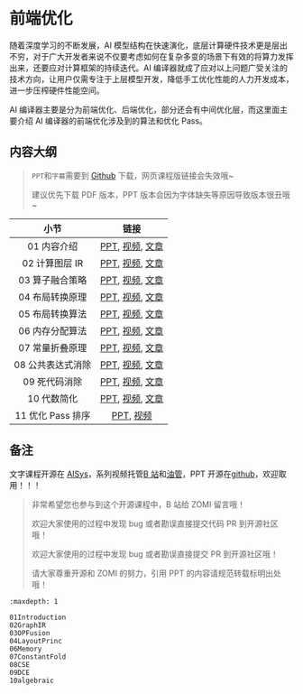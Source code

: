 <!--Copyright © ZOMI 适用于[License](https://github.com/chenzomi12/AISystem)版权许可-->

# 前端优化

随着深度学习的不断发展，AI 模型结构在快速演化，底层计算硬件技术更是层出不穷，对于广大开发者来说不仅要考虑如何在复杂多变的场景下有效的将算力发挥出来，还要应对计算框架的持续迭代。AI 编译器就成了应对以上问题广受关注的技术方向，让用户仅需专注于上层模型开发，降低手工优化性能的人力开发成本，进一步压榨硬件性能空间。

AI 编译器主要是分为前端优化、后端优化，部分还会有中间优化层，而这里面主要介绍 AI 编译器的前端优化涉及到的算法和优化 Pass。

## 内容大纲

> `PPT`和`字幕`需要到 [Github](https://github.com/chenzomi12/AISystem) 下载，网页课程版链接会失效哦~
>
> 建议优先下载 PDF 版本，PPT 版本会因为字体缺失等原因导致版本很丑哦~

| 小节 | 链接|
|:--:|:--:|
| 01 内容介绍| [PPT](./01Introduction.pdf), [视频](https://www.bilibili.com/video/BV1ne411w7n2/), [文章](./01Introduction.md) |
| 02 计算图层 IR| [PPT](./02GraphIR.pdf), [视频](https://www.bilibili.com/video/BV1kV4y1w72W/), [文章](./02GraphIR.md)  |
| 03 算子融合策略| [PPT](./03OPFusion.pdf), [视频](https://www.bilibili.com/video/BV1P24y1D7RV/), [文章](./03OPFusion.md)  |
| 04 布局转换原理 | [PPT](./04LayoutPrinc.pdf), [视频](https://www.bilibili.com/video/BV1xK411z7Uw/), [文章](./04LayoutPrinc.md) |
| 05 布局转换算法 | [PPT](./05LayoutAlgo.pdf), [视频](https://www.bilibili.com/video/BV1gd4y1Y7dc/), [文章](./05LayoutAlgo.md)  |
| 06 内存分配算法| [PPT](./06Memory.pdf), [视频](https://www.bilibili.com/video/BV1nM411879s/), [文章](./06Memory.md)  |
| 07 常量折叠原理| [PPT](./07ConstantFold.pdf), [视频](https://www.bilibili.com/video/BV1P8411W7dY/), [文章](./07ConstantFold.md)  |
| 08 公共表达式消除 | [PPT](./08CSE.pdf), [视频](https://www.bilibili.com/video/BV1rv4y1Q7tp/), [文章](./08CSE.md)  |
| 09 死代码消除 | [PPT](./09DCE.pdf), [视频](https://www.bilibili.com/video/BV1hD4y1h7nh/), [文章](./09DCE.md)  |
| 10 代数简化| [PPT](./10Algebraic.pdf), [视频](https://www.bilibili.com/video/BV1g24y1Q7qC/), [文章](./10Algebraic.md)  |
| 11 优化 Pass 排序| [PPT](./11Summary.pdf), [视频](https://www.bilibili.com/video/BV1L14y1P7ku/)  |

## 备注

文字课程开源在 [AISys](https://chenzomi12.github.io/)，系列视频托管[B 站](https://space.bilibili.com/517221395)和[油管](https://www.youtube.com/@ZOMI666/videos)，PPT 开源在[github](https://github.com/chenzomi12/AISystem)，欢迎取用！！！

> 非常希望您也参与到这个开源课程中，B 站给 ZOMI 留言哦！
> 
> 欢迎大家使用的过程中发现 bug 或者勘误直接提交代码 PR 到开源社区哦！
>
> 欢迎大家使用的过程中发现 bug 或者勘误直接提交 PR 到开源社区哦！
>
> 请大家尊重开源和 ZOMI 的努力，引用 PPT 的内容请规范转载标明出处哦！

```{toctree}
:maxdepth: 1

01Introduction
02GraphIR
03OPFusion
04LayoutPrinc
06Memory
07ConstantFold
08CSE
09DCE
10algebraic
```